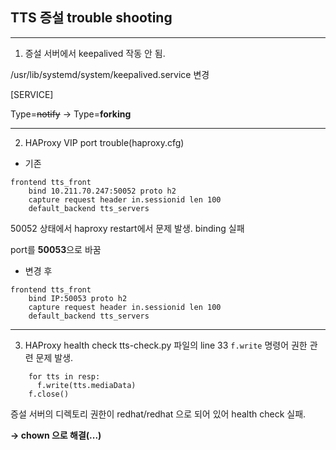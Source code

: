 ## TTS 증설 trouble shooting
***
1. 증설 서버에서 keepalived 작동 안 됨. 

/usr/lib/systemd/system/keepalived.service 변경

[SERVICE]

Type=~~notify~~ -> Type=**forking**
***

2. HAProxy VIP port trouble(haproxy.cfg)
- 기존
```
frontend tts_front
    bind 10.211.70.247:50052 proto h2
    capture request header in.sessionid len 100
    default_backend tts_servers
```
50052 상태에서 haproxy restart에서 문제 발생. binding 실패

port를 **50053**으로 바꿈

- 변경 후
```
frontend tts_front
    bind IP:50053 proto h2
    capture request header in.sessionid len 100
    default_backend tts_servers
```
***
3. HAProxy health check
tts-check.py 파일의 line 33 `f.write` 명령어 권한 관련 문제 발생.
```
    for tts in resp:
      f.write(tts.mediaData)
    f.close()
```
증설 서버의 디렉토리 권한이 redhat/redhat 으로 되어 있어 health check 실패.

**-> chown 으로 해결(...)**